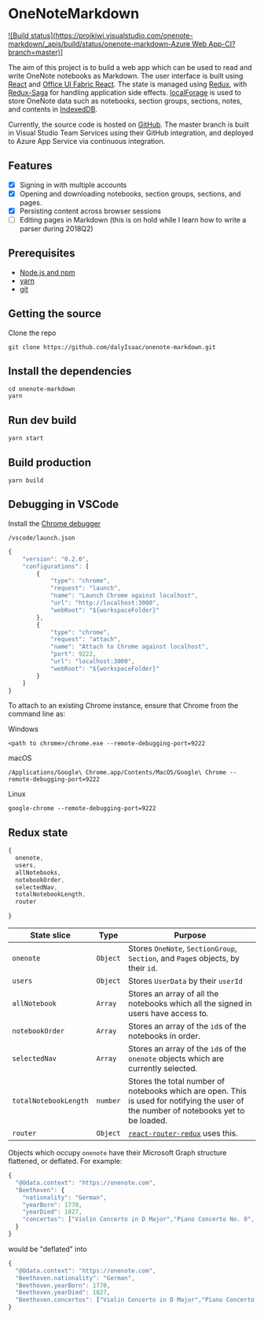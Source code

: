 # OneNoteMarkdown

[![Build status](https://projkiwi.visualstudio.com/onenote-markdown/_apis/build/status/onenote-markdown-Azure Web App-CI?branch=master)](https://projkiwi.visualstudio.com/onenote-markdown/_build/latest?definitionId=2&branch=master)]

The aim of this project is to build a web app which can be used to read and write OneNote notebooks as Markdown. The user interface is built using [React](https://reactjs.org/) and [Office UI Fabric React](https://developer.microsoft.com/en-us/fabric#/components). The state is managed using [Redux](https://redux.js.org/), with [Redux-Saga](https://redux-saga.js.org/) for handling application side effects. [localForage](https://localforage.github.io/localForage/) is used to store OneNote data such as notebooks, section groups, sections, notes, and contents in [IndexedDB](https://developer.mozilla.org/en-US/docs/Web/API/IndexedDB_API).

Currently, the source code is hosted on [GitHub](https://github.com/dalyIsaac/onenote-markdown). The master branch is built in Visual Studio Team Services using their GitHub integration, and deployed to Azure App Service via continuous integration.

## Features

- [x] Signing in with multiple accounts
- [x] Opening and downloading notebooks, section groups, sections, and pages.
- [x] Persisting content across browser sessions
- [ ] Editing pages in Markdown (this is on hold while I learn how to write a parser during 2018Q2)

## Prerequisites

- [Node.js and npm](https://nodejs.org/)
- [yarn](https://yarnpkg.com/)
- [git](https://git-scm.com/downloads)

## Getting the source

Clone the repo

``` shell
git clone https://github.com/dalyIsaac/onenote-markdown.git
```

## Install the dependencies

``` shell
cd onenote-markdown
yarn
```

## Run dev build

``` shell
yarn start
```

## Build production

``` shell
yarn build
```

## Debugging in VSCode

Install the [Chrome debugger](https://marketplace.visualstudio.com/items?itemName=msjsdiag.debugger-for-chrome)

`/vscode/launch.json`

``` Javascript
{
    "version": "0.2.0",
    "configurations": [
        {
            "type": "chrome",
            "request": "launch",
            "name": "Launch Chrome against localhost",
            "url": "http://localhost:3000",
            "webRoot": "${workspaceFolder}"
        },
        {
            "type": "chrome",
            "request": "attach",
            "name": "Attach to Chrome against localhost",
            "port": 9222,
            "url": "localhost:3000",
            "webRoot": "${workspaceFolder}"
        }
    ]
}
```

To attach to an existing Chrome instance, ensure that Chrome from the command line as:

Windows

``` shell
<path to chrome>/chrome.exe --remote-debugging-port=9222
```

macOS

``` shell
/Applications/Google\ Chrome.app/Contents/MacOS/Google\ Chrome --remote-debugging-port=9222
```

Linux

``` shell
google-chrome --remote-debugging-port=9222
```

## Redux state

``` Javascript
{
  onenote,
  users,
  allNotebooks,
  notebookOrder,
  selectedNav,
  totalNotebookLength,
  router

}
```

| State slice           | Type     | Purpose                                                                                                                               |
| --------------------- | -------- | ------------------------------------------------------------------------------------------------------------------------------------- |
| `onenote`             | `Object` | Stores `OneNote`, `SectionGroup`, `Section`, and `Page`s objects, by their `id`.                                                      |
| `users`               | `Object` | Stores `UserData` by their `userId`                                                                                                   |
| `allNotebook`         | `Array`  | Stores an array of all the notebooks which all the signed in users have access to.                                                    |
| `notebookOrder`       | `Array`  | Stores an array of the `id`s of the notebooks in order.                                                                               |
| `selectedNav`         | `Array`  | Stores an array of the `id`s of the `onenote` objects which are currently selected.                                                   |
| `totalNotebookLength` | `number` | Stores the total number of notebooks which are open. This is used for notifying the user of the number of notebooks yet to be loaded. |
| `router`              | `Object` | [`react-router-redux`](https://github.com/ReactTraining/react-router/tree/master/packages/react-router-redux) uses this.              |

Objects which occupy `onenote` have their Microsoft Graph structure flattened, or deflated.
For example:

``` Javascript
{
  "@Odata.context": "https://onenote.com",
  "Beethoven": {
    "nationality": "German",
    "yearBorn": 1770,
    "yearDied": 1827,
    "concertos": ["Violin Concerto in D Major","Piano Concerto No. 0", "Piano Concerto No. 1", "Piano Concerto No. 2", "Piano Concerto No. 3", "Piano Concerto No. 4", "Piano Concerto No. 5", "Triple Concerto"]
  }
}

```

would be "deflated" into

``` Javascript
{
  "@Odata.context": "https://onenote.com",
  "Beethoven.nationality": "German",
  "Beethoven.yearBorn": 1770,
  "Beethoven.yearDied": 1827,
  "Beethoven.concertos": ["Violin Concerto in D Major","Piano Concerto No. 0", "Piano Concerto No. 1", "Piano Concerto No. 2", "Piano Concerto No. 3", "Piano Concerto No. 4", "Piano Concerto No. 5", "Triple Concerto"]
}
```
